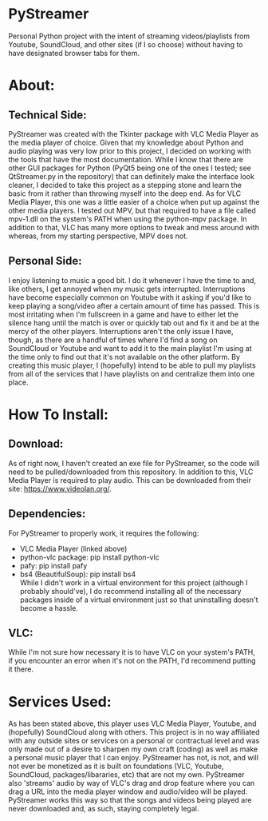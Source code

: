# PyStreamer
Personal Python project with the intent of streaming videos/playlists from Youtube, SoundCloud, and other sites (if I so choose) without having to have designated browser tabs for them.  

# About:  
## Technical Side:  
PyStreamer was created with the Tkinter package with VLC Media Player as the media player of choice. Given that my knowledge about Python and audio playing was very low prior to this project, I decided on working with the tools that have the most documentation. While I know that there are other GUI packages for Python (PyQt5 being one of the ones I tested; see QtStreamer.py in the repository) that can definitely make the interface look cleaner, I decided to take this project as a stepping stone and learn the basic from it rather than throwing myself into the deep end. As for VLC Media Player, this one was a little easier of a choice when put up against the other media players. I tested out MPV, but that required to have a file called mpv-1.dll on the system's PATH when using the python-mpv package. In addition to that, VLC has many more options to tweak and mess around with whereas, from my starting perspective, MPV does not.  
## Personal Side:  
I enjoy listening to music a good bit. I do it whenever I have the time to and, like others, I get annoyed when my music gets interrupted. Interruptions have become especially common on Youtube with it asking if you'd like to keep playing a song/video after a certain amount of time has passed. This is most irritating when I'm fullscreen in a game and have to either let the silence hang until the match is over or quickly tab out and fix it and be at the mercy of the other players. Interruptions aren't the only issue I have, though, as there are a handful of times where I'd find a song on SoundCloud or Youtube and want to add it to the main playlist I'm using at the time only to find out that it's not available on the other platform. By creating this music player, I (hopefully) intend to be able to pull my playlists from all of the services that I have playlists on and centralize them into one place.  


# How To Install:
## Download:
As of right now, I haven't created an exe file for PyStreamer, so the code will need to be pulled/downloaded from this repository. In addition to this, VLC Media Player is required to play audio.
This can be downloaded from their site: https://www.videolan.org/.
## Dependencies:
For PyStreamer to properly work, it requires the following:  
* VLC Media Player (linked above)  
* python-vlc package: pip install python-vlc  
* pafy: pip install pafy  
* bs4 (BeautifulSoup): pip install bs4  
While I didn't work in a virtual environment for this project (although I probably should've), I do recommend installing all of the necessary packages inside of a virtual environment just so that uninstalling doesn't become a hassle.
  
## VLC:  
While I'm not sure how necessary it is to have VLC on your system's PATH, if you encounter an error when it's not on the PATH, I'd recommend putting it there.  

# Services Used:  
As has been stated above, this player uses VLC Media Player, Youtube, and (hopefully) SoundCloud along with others. This project is in no way affiliated with any outside sites or services on a personal or contractual level and was only made out of a desire to sharpen my own craft (coding) as well as make a personal music player that I can enjoy. PyStreamer has not, is not, and will not ever be monetized as it is built on foundations (VLC, Youtube, SoundCloud, packages/libararies, etc) that are not my own. PyStreamer also 'streams' audio by way of VLC's drag and drop feature where you can drag a URL into the media player window and audio/video will be played. PyStreamer works this way so that the songs and videos being played are never downloaded and, as such, staying completely legal. 
